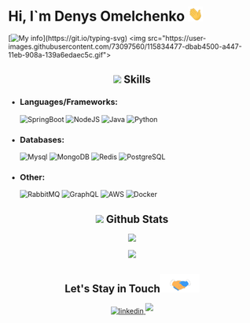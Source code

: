 # Hi, I`m Denys Omelchenko <img src="https://raw.githubusercontent.com/ABSphreak/ABSphreak/master/gifs/Hi.gif" width="30px">

[![My info](https://readme-typing-svg.herokuapp.com?font=Fira+Code&weight=600&size=30&pause=100&width=435&lines=Software+Engineer;Active+Reseacher;Backend+developer;)](https://git.io/typing-svg)
<img src="https://user-images.githubusercontent.com/73097560/115834477-dbab4500-a447-11eb-908a-139a6edaec5c.gif">

<div align="center">

  ## <img src="https://media2.giphy.com/media/QssGEmpkyEOhBCb7e1/giphy.gif?cid=ecf05e47a0n3gi1bfqntqmob8g9aid1oyj2wr3ds3mg700bl&rid=giphy.gif" width ="25"><b> Skills </b>
</div>

- ### **Languages/Frameworks**:

  ![SpringBoot](https://img.shields.io/badge/SpringBoot%20-%2300599C.svg?style=for-the-badge&logo=c%2B%2B&logoColor=white)
  ![NodeJS](https://img.shields.io/badge/Node.js-43853D?style=for-the-badge&logo=node.js&logoColor=white)
  ![Java](https://img.shields.io/badge/Java%20-%232370ED.svg?style=for-the-badge&logo=c&logoColor=white)
  ![Python](https://img.shields.io/badge/Python-3776AB?style=for-the-badge&logo=python&logoColor=white)
- ### **Databases**:

  ![Mysql](https://img.shields.io/badge/MySQL-00000F?style=for-the-badge&logo=mysql&logoColor=white)
  ![MongoDB](https://img.shields.io/badge/MongoDB-4EA94B?style=for-the-badge&logo=mongodb&logoColor=white)
  ![Redis](https://img.shields.io/badge/redis-%23DD0031.svg?&style=for-the-badge&logo=redis&logoColor=white)
  ![PostgreSQL](https://img.shields.io/badge/PostgreSQL-316192?style=for-the-badge&logo=postgresql&logoColor=white)
- ### **Other**:

  ![RabbitMQ](https://img.shields.io/badge/rabbitmq-%23FF6600.svg?&style=for-the-badge&logo=rabbitmq&logoColor=white)
  ![GraphQL](https://img.shields.io/badge/-GraphQL-E10098?style=for-the-badge&logo=graphql&logoColor=white)
  ![AWS](https://img.shields.io/badge/AWS-%23FF9900.svg?style=for-the-badge&logo=amazon-aws&logoColor=white)
  ![Docker](https://img.shields.io/badge/docker-%230db7ed.svg?style=for-the-badge&logo=docker&logoColor=white)
<div align="center">

## <img src="https://media.giphy.com/media/iY8CRBdQXODJSCERIr/giphy.gif" width="35"><b> Github Stats </b>
</div>
<div align="center">

<a href="https://https://github.com/denomelcheko/">
 <p align="center">
    <a href="https://git.io/streak-stats"><img src="https://streak-stats.demolab.com/?user=denomelchenko&theme=blue-green"/></a>
 </p>
</a>
<p>
  <img src="https://user-images.githubusercontent.com/73097560/115834477-dbab4500-a447-11eb-908a-139a6edaec5c.gif">
</p>

## <b> Let's Stay in Touch</b><img src="https://github.com/0xAbdulKhalid/0xAbdulKhalid/raw/main/assets/mdImages/handshake.gif" width ="80">

<div align='center'>
  <a href="https://www.linkedin.com/in/denys-omelchenko/" target="_blank">
    <img src="https://img.shields.io/badge/linkedin:  Denys Omelchenko-%2300acee.svg?color=405DE6&style=for-the-badge&logo=linkedin&logoColor=white" alt=linkedin style="margin-bottom: 5px;"/>
  </a>

  <a href="mailto:domelchenko@gmail.com" target="_blank">
    <img src="https://img.shields.io/badge/gmail:   domelchenko@gmail.com-%23EA4335.svg?style=for-the-badge&logo=gmail&logoColor=white" t=mail style="margin-bottom: 5px;" />
  </a>

</div>
